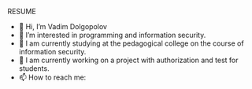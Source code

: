 RESUME

- 👋 Hi, I’m Vadim Dolgopolov
- 👀 I’m interested in programming and information security.
- 🌱 I am currently studying at the pedagogical college on the course of information security.
- 💞️ I am currently working on a project with authorization and test for students.
- 📫 How to reach me:

<!---
begottten/begottten is a ✨ special ✨ repository because its `README.md` (this file) appears on your GitHub profile.
You can click the Preview link to take a look at your changes.
--->
